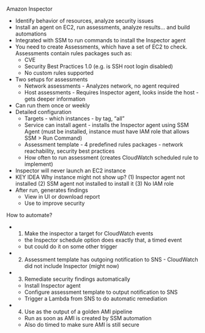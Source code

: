 Amazon Inspector
- Identify behavior of resources, analyze security issues
- Install an agent on EC2, run assessments, analyze results... and build automations
- Integrated with SSM to run commands to install the Inspector agent
- You need to create Assessments, which have a set of EC2 to check. Assessments contain rules packages such as:
  - CVE
  - Security Best Practices 1.0 (e.g. is SSH root login disabled)
  - No custom rules supported 
- Two setups for assessments
  - Network assessments - Analyzes network, no agent required
  - Host assessments - Requires Inspector agent, looks inside the host - gets deeper information
- Can run them once or weekly
- Detailed configuration
  - Targets - which instances - by tag, “all”
  - Service can install agent - installs the Inspector agent using SSM Agent (must be installed, instance must have IAM role that allows SSM > Run Command)
  - Assessment template - 4 predefined rules packages - network reachability, security best practices
  - How often to run assessment (creates CloudWatch scheduled rule to implement)
- Inspector will never launch an EC2 instance
- KEY IDEA Why instance might not show up? (1) Inspector agent not installed (2) SSM agent not installed to install it (3) No IAM role
- After run, generates findings 
  - View in UI or download report
  - Use to improve security

How to automate?
- 1) Make the inspector a target for CloudWatch events
  - the Inspector schedule option does exactly that, a timed event
  - but could do it on some other trigger
- 2) Assessment template has outgoing notification to SNS - CloudWatch did not include Inspector (might now)
- 3) Remediate security findings automatically
  - Install Inspector agent
  - Configure assessment template to output notification to SNS
  - Trigger a Lambda from SNS to do automatic remediation
- 4) Use as the output of a golden AMI pipeline
  - Run as soon as AMI is created by SSM automation
  - Also do timed to make sure AMI is still secure
